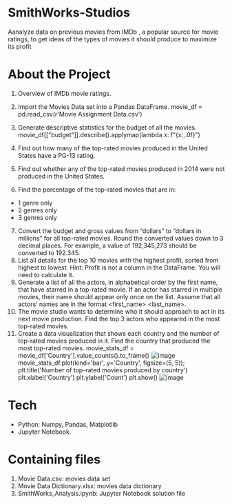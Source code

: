 # SmithWorks-Studios
Aanalyze data on previous movies from IMDb , a popular source for movie ratings, to get ideas of the types of movies it should produce to maximize its profit

# About the Project
1. Overview of IMDb movie ratings.
2. Import the Movies Data set into a Pandas DataFrame.
movie_df = pd.read_csv(r'Movie Assignment Data.csv')

3. Generate descriptive statistics for the budget of all the movies.
movie_df[["budget"]].describe().applymap(lambda x: f"{x:,.0f}")

4. Find out how many of the top-rated movies produced in the United States have a PG-13 rating.
5. Find out whether any of the top-rated movies produced in 2014 were not produced in the United States.
6. Find the percentage of the top-rated movies that are in:
- 1 genre only
- 2 genres only
- 3 genres only
7. Convert the budget and gross values from “dollars” to “dollars in millions” for all top-rated movies. Round the converted values down to 3 decimal places. For example, a value of 192,345,273 should be converted to 192.345.
8. List all details for the top 10 movies with the highest profit, sorted from highest to lowest. Hint: Profit is not a column in the DataFrame. You will need to calculate it.
9. Generate a list of all the actors, in alphabetical order by the first name, that have starred in a top-rated movie. If an actor has starred in multiple movies, their name should appear only once on the list. Assume that all actors’ names are in the format <first_name> <last_name>.
10. The movie studio wants to determine who it should approach to act in its next movie production. Find the top 3 actors who appeared in the most top-rated movies.
11. Create a data visualization that shows each country and the number of top-rated movies produced in it. Find the country that produced the most top-rated movies.
movie_stats_df = movie_df['Country'].value_counts().to_frame()
![image](https://user-images.githubusercontent.com/43742200/224871526-3c8e8a00-7c33-4c0e-bf79-4a87a780272b.png)
movie_stats_df.plot(kind='bar', y='Country', figsize=(5, 5));
plt.title('Number of top-rated movies produced by country')
plt.xlabel('Country')
plt.ylabel('Count')
plt.show()
![image](https://user-images.githubusercontent.com/43742200/224871585-da029c09-2f62-48b4-89c1-368b2e6a3b67.png)


# Tech
- Python: Numpy, Pandas, Matplotlib
- Jupyter Notebook.

# Containing files
1. Movie Data.csv: movies data set
2. Movie Data Dictionary.xlsx: movies data dictionary
3. SmithWorks_Analysis.ipynb: Jupyter Notebook solution file
